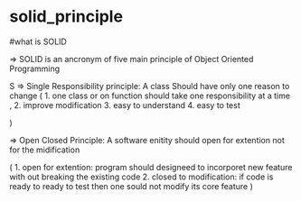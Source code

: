 # solid_principle

#what is SOLID

=> SOLID is an ancronym of five main principle of  Object Oriented Programming 

S => Single Responsibility principle: A class Should have only one reason to change
(
    1. one class or on function should take one responsibility at a time ,
    2. improve modification 
    3. easy to understand
    4. easy to test

)


=> Open Closed Principle: A software enitity should open for extention not for the midification

(
    1. open for extention: program should designeed to incorporet new feature with out breaking the existing code 
    2. closed to modification: if code is ready to ready to test then one sould not modify its core feature
)
